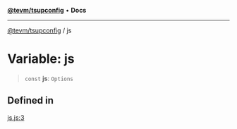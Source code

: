 [**@tevm/tsupconfig**](../README.md) • **Docs**

***

[@tevm/tsupconfig](../globals.md) / js

# Variable: js

> `const` **js**: `Options`

## Defined in

[js.js:3](https://github.com/evmts/tevm-monorepo/blob/main/configs/tsupconfig/src/js.js#L3)
